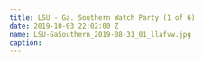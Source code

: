 ```yaml
---
title: LSU - Ga. Southern Watch Party (1 of 6)
date: 2019-10-03 22:02:00 Z
name: LSU-GaSouthern_2019-08-31_01_llafvw.jpg
caption: 
---
```


